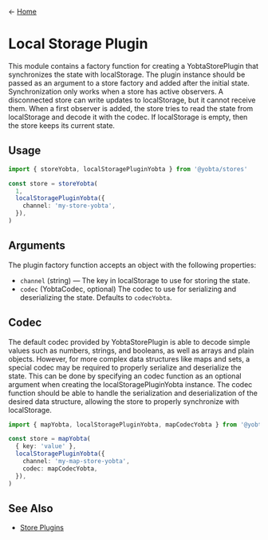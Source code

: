 &larr; [Home](../../../README.md)

# Local Storage Plugin

This module contains a factory function for creating a YobtaStorePlugin that synchronizes the state with localStorage. The plugin instance should be passed as an argument to a store factory and added after the initial state. Synchronization only works when a store has active observers. A disconnected store can write updates to localStorage, but it cannot receive them. When a first observer is added, the store tries to read the state from localStorage and decode it with the codec. If localStorage is empty, then the store keeps its current state.

## Usage

```ts
import { storeYobta, localStoragePluginYobta } from '@yobta/stores'

const store = storeYobta(
  1,
  localStoragePluginYobta({
    channel: 'my-store-yobta',
  }),
)
```

## Arguments

The plugin factory function accepts an object with the following properties:

- `channel` (string) — The key in localStorage to use for storing the state.
- `codec` (YobtaCodec, optional) The codec to use for serializing and deserializing the state. Defaults to `codecYobta`.

## Codec

The default codec provided by YobtaStorePlugin is able to decode simple values such as numbers, strings, and booleans, as well as arrays and plain objects. However, for more complex data structures like maps and sets, a special codec may be required to properly serialize and deserialize the state. This can be done by specifying an codec function as an optional argument when creating the localStoragePluginYobta instance. The codec function should be able to handle the serialization and deserialization of the desired data structure, allowing the store to properly synchronize with localStorage.

```ts
import { mapYobta, localStoragePluginYobta, mapCodecYobta } from '@yobta/stores'

const store = mapYobta(
  { key: 'value' },
  localStoragePluginYobta({
    channel: 'my-map-store-yobta',
    codec: mapCodecYobta,
  }),
)
```

## See Also

- [Store Plugins](../index.md)
